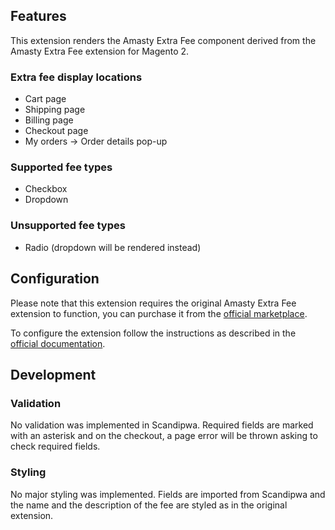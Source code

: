 
## Features

This extension renders the Amasty Extra Fee component derived from the Amasty Extra Fee extension for Magento 2.

### Extra fee display locations

* Cart page
* Shipping page
* Billing page
* Checkout page
* My orders -> Order details pop-up

### Supported fee types

* Checkbox
* Dropdown

### Unsupported fee types

* Radio (dropdown will be rendered instead)

## Configuration

Please note that this extension requires the original  Amasty Extra Fee extension to function, you can purchase it from the [official marketplace](https://amasty.com/extra-fee-for-magento-2.html).

To configure the extension follow the instructions as described in the [official documentation](https://amasty.com/docs/doku.php?id=magento_2:extra_fee).
## Development
### Validation

No validation was implemented in Scandipwa. Required fields are marked with an asterisk and on the checkout, a page error will be thrown asking to check required fields.

### Styling

No major styling was implemented. Fields are imported from Scandipwa and the name and the description of the fee are styled as in the original extension.
